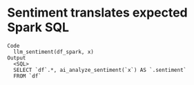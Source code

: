 # Sentiment translates expected Spark SQL

    Code
      llm_sentiment(df_spark, x)
    Output
      <SQL>
      SELECT `df`.*, ai_analyze_sentiment(`x`) AS `.sentiment`
      FROM `df`

